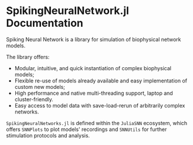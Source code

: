 # SpikingNeuralNetwork.jl Documentation

Spiking Neural Network is a library for simulation of biophysical network models. 

The library offers:
 - Modular, intuitive, and quick instantiation of complex biophysical models;
 - Flexible re-use of models already available and easy implementation of custom new models;
 - High performance and native multi-threading support, laptop and cluster-friendly.
 - Easy access to model data with save-load-rerun of arbitrarily complex networks. 

`SpikingNeuralNetworks.jl` is defined within the `JuliaSNN` ecosystem, which offers `SNNPlots` to plot models' recordings and `SNNUtils` for further stimulation protocols and analysis.